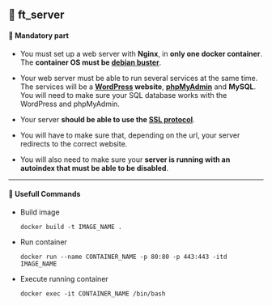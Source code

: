 ## :notebook_with_decorative_cover: ft_server

#### :page_facing_up:  Mandatory part

- You must set up a web server with **Nginx**, in **only one docker container**. The **container OS must be [debian buster](https://github.com/jwon42/42cursus/blob/master/05_ft_server/Dockerfile#L13)**.

- Your web server must be able to run several services at the same time. The services will be a **[WordPress](https://github.com/jwon42/42cursus/blob/master/05_ft_server/Dockerfile#L41) website**, **[phpMyAdmin](https://github.com/jwon42/42cursus/blob/master/05_ft_server/Dockerfile#L34)** and **MySQL**. You will need to make sure your SQL database works with the WordPress and phpMyAdmin.
- Your server **should be able to use the [SSL protocol](https://github.com/jwon42/42cursus/blob/master/05_ft_server/Dockerfile#L28)**.
- You will have to make sure that, depending on the url, your server redirects to the correct website.
- You will also need to make sure your **server is running with an autoindex that must be able to be disabled**.

------

#### :page_facing_up:  Usefull Commands

- Build image

  ```
  docker build -t IMAGE_NAME .
  ```

- Run container

  ```
  docker run --name CONTAINER_NAME -p 80:80 -p 443:443 -itd IMAGE_NAME
  ```

- Execute running container

  ```
  docker exec -it CONTAINER_NAME /bin/bash
  ```

